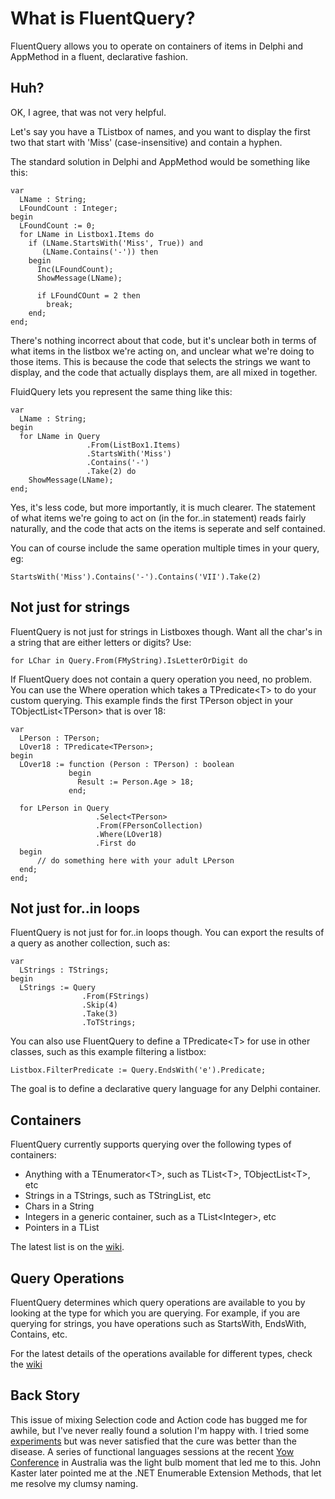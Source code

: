 What is FluentQuery?
====================
FluentQuery allows you to operate on containers of items in Delphi and AppMethod in a fluent, declarative fashion. 


Huh?
----

OK, I agree, that was not very helpful. 

Let's say you have a TListbox of names, and you want to display the first two that start with 'Miss' (case-insensitive) and contain a hyphen.  

The standard solution in Delphi and AppMethod would be something like this:

    var
      LName : String;
      LFoundCount : Integer;
    begin
      LFoundCount := 0;
      for LName in Listbox1.Items do
        if (LName.StartsWith('Miss', True)) and
           (LName.Contains('-')) then
        begin
          Inc(LFoundCount);
          ShowMessage(LName);

          if LFoundCOunt = 2 then
            break;
        end;
    end;


There's nothing incorrect about that code, but it's unclear both in terms of what items in the listbox we're acting on, and unclear what we're doing to those items. This is because the code that selects the strings we want to display, and the code that actually displays them, are all mixed in together.

FluidQuery lets you represent the same thing like this:

    var
      LName : String;
    begin
      for LName in Query
                     .From(ListBox1.Items)
                     .StartsWith('Miss')
                     .Contains('-')
                     .Take(2) do
        ShowMessage(LName);
    end;

 
Yes, it's less code, but more importantly, it is much clearer. The statement of what items we're going to act on (in the for..in statement) reads fairly naturally, and the code that acts on the items is seperate and self contained. 

You can of course include the same operation multiple times in your query, eg: 

    StartsWith('Miss').Contains('-').Contains('VII').Take(2)


Not just for strings
--------------------

FluentQuery is not just for strings in Listboxes though. Want all the char's in a string that are either letters or digits? Use:
   
    for LChar in Query.From(FMyString).IsLetterOrDigit do
    
If FluentQuery does not contain a query operation you need, no problem. You can use the Where operation which takes a TPredicate&lt;T> to do your custom querying. This example finds the first TPerson object in your TObjectList&lt;TPerson> that is over 18: 

    var
      LPerson : TPerson;
      LOver18 : TPredicate<TPerson>;
    begin
      LOver18 := function (Person : TPerson) : boolean
                 begin
                   Result := Person.Age > 18;
                 end;

      for LPerson in Query
                       .Select<TPerson>
                       .From(FPersonCollection)
                       .Where(LOver18)
                       .First do
      begin
          // do something here with your adult LPerson
      end;
    end;
    
    
Not just for..in loops
--------------------------
FluentQuery is not just for for..in loops though. You can export the results of a query as another collection, such as:

    var
      LStrings : TStrings;
    begin
      LStrings := Query
                    .From(FStrings)
                    .Skip(4)
                    .Take(3)
                    .ToTStrings;

You can also use FluentQuery to define a TPredicate&lt;T> for use in other classes, such as this example filtering a listbox:

    Listbox.FilterPredicate := Query.EndsWith('e').Predicate;

The goal is to define a declarative query language for any Delphi container. 

Containers
----------
FluentQuery currently supports querying over the following types of containers:

- Anything with a TEnumerator&lt;T>, such as TList&lt;T>, TObjectList&lt;T>, etc 
- Strings in a TStrings, such as TStringList, etc
- Chars in a String
- Integers in a generic container, such as a TList&lt;Integer>, etc
- Pointers in a TList

The latest list is on the [wiki](https://github.com/malcolmgroves/FluentQuery/wiki/Supported-Containers).


Query Operations
----------------
FluentQuery determines which query operations are available to you by looking at the type for which you are querying. For example, if you are querying for strings, you have operations such as StartsWith, EndsWith, Contains, etc.

For the latest details of the operations available for different types, check the [wiki](https://github.com/malcolmgroves/FluentQuery/wiki/query-operations)


Back Story
----------
This issue of mixing Selection code and Action code has bugged me for awhile, but I've never really found a solution I'm happy with. I tried some [experiments](http://www.malcolmgroves.com/blog/?p=273) but was never satisfied that the cure was better than the disease. A series of functional languages sessions at the recent [Yow Conference](http://yowconference.com.au/) in Australia was the light bulb moment that led me to this. John Kaster later pointed me at the .NET Enumerable Extension Methods, that let me resolve my clumsy naming. 
